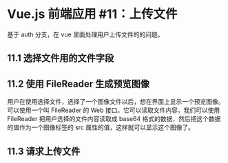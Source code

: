 # Vue.js 前端应用 #11：上传文件

基于 auth 分支，在 vue 里面处理用户上传文件的的问题。

## 11.1 选择文件用的文件字段

## 11.2 使用 FileReader 生成预览图像

用户在使用选择文件，选择了一个图像文件以后，想在界面上显示一个预览图像。可以使用一个叫 FileReader 的 Web 接口。它可以读取文件内容，我们可以使用 FileReader 把用户选择的文件内容读取成 base64 格式的数据，然后把这个数据的值作为一个图像标签的 src 属性的值，这样就可以显示这个图像了。

## 11.3 请求上传文件
